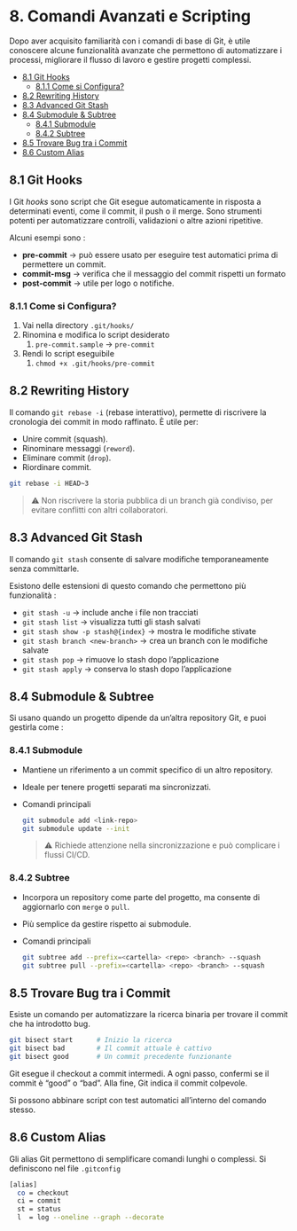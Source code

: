 # 8. Comandi Avanzati e Scripting

Dopo aver acquisito familiarità con i comandi di base di Git, è utile conoscere alcune funzionalità avanzate che permettono di automatizzare i processi, migliorare il flusso di lavoro e gestire progetti complessi. 


- [8.1 Git Hooks](#81-git-hooks)
  - [8.1.1 Come si Configura?](#811-come-si-configura)
- [8.2 Rewriting History](#82-rewriting-history)
- [8.3 Advanced Git Stash](#83-advanced-git-stash)
- [8.4 Submodule & Subtree](#84-submodule--subtree)
  - [8.4.1 Submodule](#841-submodule)
  - [8.4.2 Subtree](#842-subtree)
- [8.5 Trovare Bug tra i Commit](#85-trovare-bug-tra-i-commit)
- [8.6 Custom Alias](#86-custom-alias)


## 8.1 Git Hooks

I Git *hooks* sono script che Git esegue automaticamente in risposta a determinati eventi, come il commit, il push o il merge. Sono strumenti potenti per automatizzare controlli, validazioni o altre azioni ripetitive.

Alcuni esempi sono : 

- **pre-commit** → può essere usato per eseguire test automatici prima di permettere un commit.
- **commit-msg** → verifica che il messaggio del commit rispetti un formato
- **post-commit** → utile per logo o notifiche.

### 8.1.1 Come si Configura?

1. Vai nella directory `.git/hooks/` 
2. Rinomina e modifica lo script desiderato
    1. `pre-commit.sample` → `pre-commit`
3. Rendi lo script eseguibile
    1. `chmod +x .git/hooks/pre-commit` 



## 8.2 Rewriting History

Il comando `git rebase -i` (rebase interattivo), permette di riscrivere la cronologia dei commit in modo raffinato. È utile per:

- Unire commit (squash).
- Rinominare messaggi (`reword`).
- Eliminare commit (`drop`).
- Riordinare commit.

```bash
git rebase -i HEAD~3
```

>
> ⚠️ Non riscrivere la storia pubblica di un branch già condiviso, per evitare conflitti con altri collaboratori.
> 



## 8.3 Advanced Git Stash

Il comando `git stash` consente di salvare modifiche temporaneamente senza committarle. 

Esistono delle estensioni di questo comando che permettono più funzionalità :

- `git stash -u` → include anche i file non tracciati
- `git stash list` → visualizza tutti gli stash salvati
- `git stash show -p stash@{index}` → mostra le modifiche stivate
- `git stash branch <new-branch>` → crea un branch con le modifiche salvate
- `git stash pop` → rimuove lo stash dopo l’applicazione
- `git stash apply` → conserva lo stash dopo l’applicazione

## 8.4 Submodule & Subtree

Si usano quando un progetto dipende da un’altra repository Git, e puoi gestirla come :

### 8.4.1 Submodule

- Mantiene un riferimento a un commit specifico di un altro repository.
- Ideale per tenere progetti separati ma sincronizzati.
- Comandi principali
    
    ```bash
    git submodule add <link-repo>
    git submodule update --init
    ```
    
    >
    >  ⚠️ Richiede attenzione nella sincronizzazione e può complicare i flussi CI/CD.
    >
    

### 8.4.2 Subtree

- Incorpora un repository come parte del progetto, ma consente di aggiornarlo con `merge` o `pull`.
- Più semplice da gestire rispetto ai submodule.
- Comandi principali
    
    ```bash
    git subtree add --prefix=<cartella> <repo> <branch> --squash
    git subtree pull --prefix=<cartella> <repo> <branch> --squash
    ```
    

## 8.5 Trovare Bug tra i Commit

Esiste un comando per automatizzare la ricerca binaria per trovare il commit che ha introdotto bug. 

```bash
git bisect start      # Inizio la ricerca
git bisect bad        # Il commit attuale è cattivo
git bisect good       # Un commit precedente funzionante
```

Git esegue il checkout a commit intermedi. A ogni passo, confermi se il commit è “good” o “bad”. Alla fine, Git indica il commit colpevole.

Si possono abbinare script con test automatici all’interno del comando stesso.


## 8.6 Custom Alias

Gli alias Git permettono di semplificare comandi lunghi o complessi. Si definiscono nel file `.gitconfig`

```bash
[alias]
  co = checkout
  ci = commit
  st = status
  l  = log --oneline --graph --decorate

```